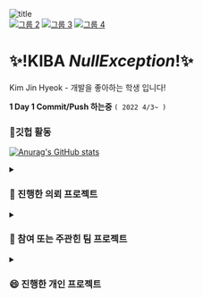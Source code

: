 ![title](https://user-images.githubusercontent.com/31209389/149953754-160d2d27-818b-408c-9fd0-aac07a25ad4a.png)
<br>
  [![그룹 2](https://user-images.githubusercontent.com/31209389/149937763-4fb0f82c-a9e9-4dea-b1dd-a977aff400cb.png)](https://k13b.booth.pm/)
  [![그룹 3](https://user-images.githubusercontent.com/31209389/149950795-257c13eb-cf99-4f27-837c-d31da69158d5.png)](https://twitter.com/kjh030529)
  [![그룹 4](https://user-images.githubusercontent.com/31209389/149951275-9ec21193-cece-4500-baaa-28acff66e113.png)](https://steamcommunity.com/id/kjh030529/)

# ✨!**KIBA** _NullException_!✨

Kim Jin Hyeok - 개발을 좋아하는 학생 입니다!

**1 Day 1 Commit/Push 하는중** ``( 2022 4/3~ )``

### 💬깃헙 활동<br>
[![Anurag's GitHub stats](https://github-readme-stats.vercel.app/api?username=kibalab)](https://github.com/anuraghazra/github-readme-stats&show_icons=true&theme=cobalt)

<details><summary>

### 🌱 진행한 의뢰 프로젝트

</summary>
      
이름|내용|상태
---|---|---
유튜버 대월향 컨텐츠 | 방송용 버츄얼 프로그램 및 선물 개봉 컨텐츠(2)등 VRChat 월드 | 완료
VRChat 일본 신사 | 각 나라별 로컬 시간을 반영한 밤낮 변화 시스템 | 완료
WCS 행사 VR컨텐츠 | [Tamakoshi](https://www.tamakoshi.com/)와 콜라보로 진행한 VR파칭코 체험 컨텐츠 월드 | 완료
Kyubi클로젯 | VRChat용 아바타 개발 및 유지보수 작업 (Koyuki, Kokoa, Maya) | 완료 및 진행중
키나가이 샵 | VRChat [Virtual Market Winter](https://www.youtube.com/channel/UC44QE3DVUuDrhUC5yp4zRYQ) 행사용 부스 | 완료
니지산지KR | [버튜버 이로하](https://www.youtube.com/channel/UCClwIqTUn5LDpFucHyaAhHg), 컨텐츠용 월드 | 일시중단
하리노프VR | VRChat 이벤트 월드 제작 | 완료
용비어천가VR | VRChat 용비어천가 행사 월드 제작 | 완료
클럽 컬러VR | VRChat CLUBCOLOR 행사 월드 제작 | 완료
Aiobahn | [작곡가 아이오반](https://librewiki.net/wiki/Aiobahn)의 VRChat용 아바타 | 완료
방송인 연말파티 | [유튜버 앵그리보이](https://www.youtube.com/channel/UCT7AWhMjf_5RUEHsFC6Vyrg) 주최, 유튜버/스트리머 연말파티 컨텐츠 월드 제작 및 진행 | 완료
플렌비디자인 | [플렌비디자인](https://www.planb.ac/book) 메타버스 서점 제작 프로젝트| 완료
플렌비디자인 | [플렌비디자인](https://www.planb.ac/book) 추가 메타버스 프로젝트 | 준비중
플렌비디자인 | [플렌비디자인](https://www.planb.ac/book) 강연 "VRChat으로 알아보는 메타버스 컨텐츠 소개" | 완료
유튜버 라디유 | [유튜버 라디유](https://www.youtube.com/channel/UC44QE3DVUuDrhUC5yp4zRYQ) 광고 컨텐츠용 영화관 월드 제작 | 완료
J Major, 성우 서유리 | [유튜버 로나로나땅](https://www.youtube.com/channel/UCcMiI7JHjS2ONfV2PBuUabQ) 촬영용 3D컨텐츠 제작 | 중단
유튜버 챠밍조 | [유튜버 챠밍조](https://www.youtube.com/c/CharmingJo%EC%A1%B0%EB%A7%A4%EB%A0%A5) 촬영용 월드 제작 | 준비중

</details>

<details><summary>
      
### 👯 참여 또는 주관힌 팀 프로젝트

</summary>
<ul>

이름|소개|포지션
---|---|---
IY MMD WORLD | VRCHAT 아바타에 대응하여 MMD를 동작하는 시스템/월드 | 기술지원
IMO STREAM | 이미지파일 URL을 받아 MP4로 반환하는 TypeScript기반 웹서비스 | 메인 시스템 개발
Udon Prism | 요청받은 데이터의 비트를 영상으로 인코딩, 암호화하여 반환하는 TypeScript 기반의 통신 서버, UdonSharp 프로그램 | 시스템 구상, Udon 시스템 개발
K13A_Mahjong | UdonSharp(C#)을 사용하여 개발한 VR 마작 게임 월드 | 메인 시스템 개발, 디자인
CHAMCHI CONSOLE, K13A_UdonConsole | VRChat에서 월드 개발 효율을 개선하기 위해 타인의 로그도 볼수있게 개발한 인게임 콘솔 | 메인시스템 구상, 디자인
Village_Hall | 시골의 경로당을 구현한 실사 그래픽 3D 맵 | 시스템개발, 라이팅
KIBAEMON, KIBATION | 디스코드 채팅봇 서비스 | 메인 시스템 개발

</ul>  
</details>

<details><summary>
  
### 😄 진행한 개인 프로젝트

</summary>
<ul>
  
이름|소개
---|---
준비중 | 준비중 
  
</ul>  
</details>

<!--
**kibalab/kibalab** is a ✨ _special_ ✨ repository because its `README.md` (this file) appears on your GitHub profile.

Here are some ideas to get you started:

- 🔭 I’m currently working on ...
- 🌱 I’m currently learning ...
- 👯 I’m looking to collaborate on ...
- 🤔 I’m looking for help with ...
- 💬 Ask me about ...
- 📫 How to reach me: ...
- 😄 Pronouns: ...
- ⚡ Fun fact: ...
-->
